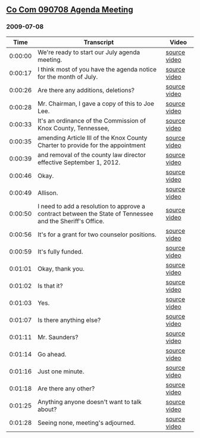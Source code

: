 ## [Co Com 090708 Agenda Meeting](https://archive.org/details/cocom090708agendameeting)
### 2009-07-08
| Time| Transcript| Video|
|---------|-----------------------------------------------------------------------------------------------------------|-------------------------------------------------------------------------------|
| 0:00:00| We're ready to start our July agenda meeting.| [source video](https://archive.org/details/cocom090708agendameeting?start=0)|
| 0:00:17| I think most of you have the agenda notice for the month of July.| [source video](https://archive.org/details/cocom090708agendameeting?start=17)|
| 0:00:26| Are there any additions, deletions?| [source video](https://archive.org/details/cocom090708agendameeting?start=26)|
| 0:00:28| Mr. Chairman, I gave a copy of this to Joe Lee.| [source video](https://archive.org/details/cocom090708agendameeting?start=28)|
| 0:00:33| It's an ordinance of the Commission of Knox County, Tennessee,| [source video](https://archive.org/details/cocom090708agendameeting?start=33)|
| 0:00:35| amending Article III of the Knox County Charter to provide for the appointment| [source video](https://archive.org/details/cocom090708agendameeting?start=35)|
| 0:00:39| and removal of the county law director effective September 1, 2012.| [source video](https://archive.org/details/cocom090708agendameeting?start=39)|
| 0:00:46| Okay.| [source video](https://archive.org/details/cocom090708agendameeting?start=46)|
| 0:00:49| Allison.| [source video](https://archive.org/details/cocom090708agendameeting?start=49)|
| 0:00:50| I need to add a resolution to approve a contract between the State of Tennessee and the Sheriff's Office.| [source video](https://archive.org/details/cocom090708agendameeting?start=50)|
| 0:00:56| It's for a grant for two counselor positions.| [source video](https://archive.org/details/cocom090708agendameeting?start=56)|
| 0:00:59| It's fully funded.| [source video](https://archive.org/details/cocom090708agendameeting?start=59)|
| 0:01:01| Okay, thank you.| [source video](https://archive.org/details/cocom090708agendameeting?start=61)|
| 0:01:02| Is that it?| [source video](https://archive.org/details/cocom090708agendameeting?start=62)|
| 0:01:03| Yes.| [source video](https://archive.org/details/cocom090708agendameeting?start=63)|
| 0:01:07| Is there anything else?| [source video](https://archive.org/details/cocom090708agendameeting?start=67)|
| 0:01:11| Mr. Saunders?| [source video](https://archive.org/details/cocom090708agendameeting?start=71)|
| 0:01:14| Go ahead.| [source video](https://archive.org/details/cocom090708agendameeting?start=74)|
| 0:01:16| Just one minute.| [source video](https://archive.org/details/cocom090708agendameeting?start=76)|
| 0:01:18| Are there any other?| [source video](https://archive.org/details/cocom090708agendameeting?start=78)|
| 0:01:25| Anything anyone doesn't want to talk about?| [source video](https://archive.org/details/cocom090708agendameeting?start=85)|
| 0:01:28| Seeing none, meeting's adjourned.| [source video](https://archive.org/details/cocom090708agendameeting?start=88)|

